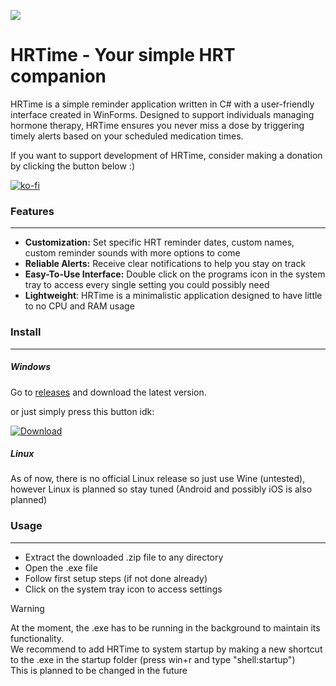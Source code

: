 

![](https://ayuworks.xyz/banner.png)





HRTime - Your simple HRT companion
=============
HRTime is a simple reminder application written in C# with a user-friendly interface created in WinForms. Designed to support individuals managing hormone therapy, HRTime ensures you never miss a dose by triggering timely alerts based on your scheduled medication times.

If you want to support development of HRTime, consider making a donation by clicking the button below :)

[![ko-fi](https://ko-fi.com/img/githubbutton_sm.svg)](https://ko-fi.com/X8X54LSTQ)

### Features

------------


- **Customization:** Set specific HRT reminder dates, custom names, custom reminder sounds with more options to come
- **Reliable Alerts:** Receive clear notifications to help you stay on track
- **Easy-To-Use Interface:** Double click on the programs icon in the system tray to access every single setting you could possibly need
- **Lightweight**: HRTime is a minimalistic application designed to have little to no CPU and RAM usage 
### Install

------------


##### Windows

Go to [releases](http://github.com/ayukovt/HRTime/releases) and download the latest version.

or just simply press this button idk:

[![Download](https://ayuworks.xyz/thumb.png)](https://github.com/ayukovt/HRTime/releases/download/v0.1a/HRTime.zip)

##### Linux

As of now, there is no official Linux release so just use Wine (untested), however Linux is planned so stay tuned (Android and possibly iOS is also planned)


### Usage

------------

- Extract the downloaded .zip file to any directory
- Open the .exe file
- Follow first setup steps (if not done already)
- Click on the system tray icon to access settings
> [!WARNING] 
> At the moment, the .exe has to be running in the background to maintain its functionality.\
> We recommend to add HRTime to system startup by making a new shortcut to the .exe in the startup folder (press win+r and type "shell:startup")\
> This is planned to be changed in the future
